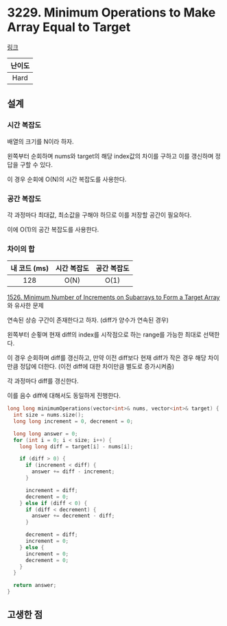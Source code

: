 # 3229. Minimum Operations to Make Array Equal to Target

[링크](https://leetcode.com/problems/minimum-operations-to-make-array-equal-to-target/description/)

| 난이도 |
| :----: |
|  Hard  |

## 설계

### 시간 복잡도

배열의 크기를 N이라 하자.

왼쪽부터 순회하며 nums와 target의 해당 index값의 차이를 구하고 이를 갱신하며 정답을 구할 수 있다.

이 경우 순회에 O(N)의 시간 복잡도를 사용한다.

### 공간 복잡도

각 과정마다 최대값, 최소값을 구해야 하므로 이를 저장할 공간이 필요하다.

이에 O(1)의 공간 복잡도를 사용한다.

### 차이의 합

| 내 코드 (ms) | 시간 복잡도 | 공간 복잡도 |
| :----------: | :---------: | :---------: |
|     128      |    O(N)     |    O(1)     |

[1526. Minimum Number of Increments on Subarrays to Form a Target Array](https://leetcode.com/problems/minimum-number-of-increments-on-subarrays-to-form-a-target-array/description/) 와 유사한 문제

연속된 상승 구간이 존재한다고 하자. (diff가 양수가 연속된 경우)

왼쪽부터 순횧며 현재 diff의 index를 시작점으로 하는 range를 가능한 최대로 선택한다.

이 경우 순회하며 diff를 갱신하고, 만약 이전 diff보다 현재 diff가 작은 경우 해당 차이만큼 정답에 더한다. (이전 diff에 대한 차이만큼 별도로 증가시켜줌)

각 과정마다 diff를 갱신한다.

이를 음수 diff에 대해서도 동일하게 진행한다.

```cpp
long long minimumOperations(vector<int>& nums, vector<int>& target) {
  int size = nums.size();
  long long increment = 0, decrement = 0;

  long long answer = 0;
  for (int i = 0; i < size; i++) {
    long long diff = target[i] - nums[i];

    if (diff > 0) {
      if (increment < diff) {
        answer += diff - increment;
      }

      increment = diff;
      decrement = 0;
    } else if (diff < 0) {
      if (diff < decrement) {
        answer += decrement - diff;
      }

      decrement = diff;
      increment = 0;
    } else {
      increment = 0;
      decrement = 0;
    }
  }

  return answer;
}
```

## 고생한 점
